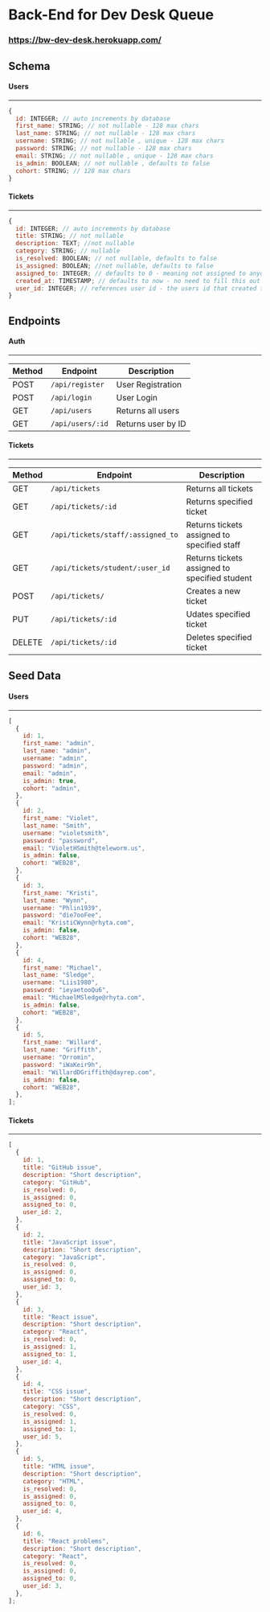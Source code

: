 # Back-End for Dev Desk Queue

### https://bw-dev-desk.herokuapp.com/

## Schema

#### Users

---

```js
{
  id: INTEGER; // auto increments by database
  first_name: STRING; // not nullable - 128 max chars
  last_name: STRING; // not nullable - 128 max chars
  username: STRING; // not nullable , unique - 128 max chars
  password: STRING; // not nullable - 128 max chars
  email: STRING; // not nullable , unique - 128 max chars
  is_admin: BOOLEAN; // not nullable , defaults to false
  cohort: STRING; // 128 max chars
}
```

#### Tickets

---

```js
{
  id: INTEGER; // auto increments by database
  title: STRING; // not nullable
  description: TEXT; //not nullable
  category: STRING; // nullable
  is_resolved: BOOLEAN; // not nullable, defaults to false
  is_assigned: BOOLEAN; //not nullable, defaults to false
  assigned_to: INTEGER; // defaults to 0 - meaning not assigned to anyone!
  created_at: TIMESTAMP; // defaults to now - no need to fill this out
  user_id: INTEGER; // references user id - the users id that created this ticket!
}
```

## Endpoints

#### Auth

---

| Method | Endpoint         | Description        |
| ------ | ---------------- | ------------------ |
| POST   | `/api/register`  | User Registration  |
| POST   | `/api/login`     | User Login         |
| GET    | `/api/users`     | Returns all users  |
| GET    | `/api/users/:id` | Returns user by ID |

#### Tickets

---

| Method | Endpoint                          | Description                                   |
| ------ | --------------------------------- | --------------------------------------------- |
| GET    | `/api/tickets`                    | Returns all tickets                           |
| GET    | `/api/tickets/:id`                | Returns specified ticket                      |
| GET    | `/api/tickets/staff/:assigned_to` | Returns tickets assigned to specified staff   |
| GET    | `/api/tickets/student/:user_id`   | Returns tickets assigned to specified student |
| POST   | `/api/tickets/`                   | Creates a new ticket                          |
| PUT    | `/api/tickets/:id`                | Udates specified ticket                       |
| DELETE | `/api/tickets/:id`                | Deletes specified ticket                      |

## Seed Data

#### Users

---

```js
[
  {
    id: 1,
    first_name: "admin",
    last_name: "admin",
    username: "admin",
    password: "admin",
    email: "admin",
    is_admin: true,
    cohort: "admin",
  },
  {
    id: 2,
    first_name: "Violet",
    last_name: "Smith",
    username: "violetsmith",
    password: "password",
    email: "VioletHSmith@teleworm.us",
    is_admin: false,
    cohort: "WEB28",
  },
  {
    id: 3,
    first_name: "Kristi",
    last_name: "Wynn",
    username: "Phlin1939",
    password: "die7ooFee",
    email: "KristiCWynn@rhyta.com",
    is_admin: false,
    cohort: "WEB28",
  },
  {
    id: 4,
    first_name: "Michael",
    last_name: "Sledge",
    username: "Liis1980",
    password: "ieyaetooQu6",
    email: "MichaelMSledge@rhyta.com",
    is_admin: false,
    cohort: "WEB28",
  },
  {
    id: 5,
    first_name: "Willard",
    last_name: "Griffith",
    username: "Orromin",
    password: "iWaKeir9h",
    email: "WillardDGriffith@dayrep.com",
    is_admin: false,
    cohort: "WEB28",
  },
];
```

#### Tickets

---

```js
[
  {
    id: 1,
    title: "GitHub issue",
    description: "Short description",
    category: "GitHub",
    is_resolved: 0,
    is_assigned: 0,
    assigned_to: 0,
    user_id: 2,
  },
  {
    id: 2,
    title: "JavaScript issue",
    description: "Short description",
    category: "JavaScript",
    is_resolved: 0,
    is_assigned: 0,
    assigned_to: 0,
    user_id: 3,
  },
  {
    id: 3,
    title: "React issue",
    description: "Short description",
    category: "React",
    is_resolved: 0,
    is_assigned: 1,
    assigned_to: 1,
    user_id: 4,
  },
  {
    id: 4,
    title: "CSS issue",
    description: "Short description",
    category: "CSS",
    is_resolved: 0,
    is_assigned: 1,
    assigned_to: 1,
    user_id: 5,
  },
  {
    id: 5,
    title: "HTML issue",
    description: "Short description",
    category: "HTML",
    is_resolved: 0,
    is_assigned: 0,
    assigned_to: 0,
    user_id: 4,
  },
  {
    id: 6,
    title: "React problems",
    description: "Short description",
    category: "React",
    is_resolved: 0,
    is_assigned: 0,
    assigned_to: 0,
    user_id: 3,
  },
];
```
